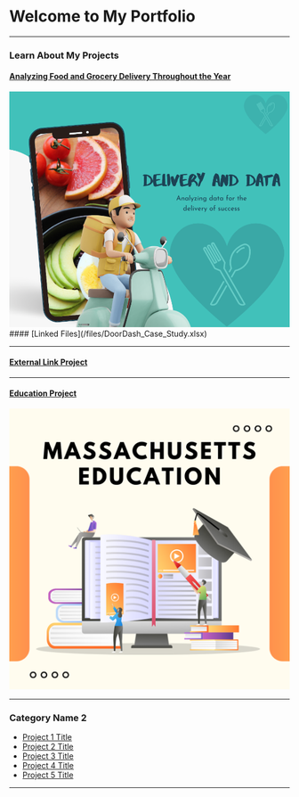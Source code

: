 # Welcome to My Portfolio

---

### Learn About My Projects

#### [Analyzing Food and Grocery Delivery Throughout the Year](/sample_project.md)
<img src="images/order-food-on-your-hand-1_orig.png?raw=true"/>
#### [Linked Files](/files/DoorDash_Case_Study.xlsx)



---
#### [External Link Project](https://ashleykakudatanalytics.weebly.com/)




---
#### [Education Project](https://youtu.be/9B5VLsE4DTM)
<img src="images/Massachusetts.png?raw=true"/>

---

### Category Name 2

- [Project 1 Title](http://example.com/)
- [Project 2 Title](http://example.com/)
- [Project 3 Title](http://example.com/)
- [Project 4 Title](http://example.com/)
- [Project 5 Title](http://example.com/)

---




